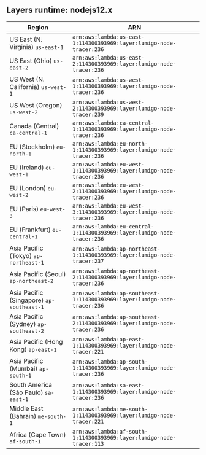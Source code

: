 Layers runtime: nodejs12.x
----
| Region | ARN |
| --- | --- |
|US East (N. Virginia)  `us-east-1`|`arn:aws:lambda:us-east-1:114300393969:layer:lumigo-node-tracer:236`|
|US East (Ohio)  `us-east-2`|`arn:aws:lambda:us-east-2:114300393969:layer:lumigo-node-tracer:236`|
|US West (N. California)  `us-west-1`|`arn:aws:lambda:us-west-1:114300393969:layer:lumigo-node-tracer:236`|
|US West (Oregon)  `us-west-2`|`arn:aws:lambda:us-west-2:114300393969:layer:lumigo-node-tracer:239`|
|Canada (Central)  `ca-central-1`|`arn:aws:lambda:ca-central-1:114300393969:layer:lumigo-node-tracer:236`|
|EU (Stockholm)  `eu-north-1`|`arn:aws:lambda:eu-north-1:114300393969:layer:lumigo-node-tracer:236`|
|EU (Ireland)  `eu-west-1`|`arn:aws:lambda:eu-west-1:114300393969:layer:lumigo-node-tracer:236`|
|EU (London)  `eu-west-2`|`arn:aws:lambda:eu-west-2:114300393969:layer:lumigo-node-tracer:236`|
|EU (Paris)  `eu-west-3`|`arn:aws:lambda:eu-west-3:114300393969:layer:lumigo-node-tracer:236`|
|EU (Frankfurt)  `eu-central-1`|`arn:aws:lambda:eu-central-1:114300393969:layer:lumigo-node-tracer:236`|
|Asia Pacific (Tokyo)  `ap-northeast-1`|`arn:aws:lambda:ap-northeast-1:114300393969:layer:lumigo-node-tracer:237`|
|Asia Pacific (Seoul)  `ap-northeast-2`|`arn:aws:lambda:ap-northeast-2:114300393969:layer:lumigo-node-tracer:236`|
|Asia Pacific (Singapore)  `ap-southeast-1`|`arn:aws:lambda:ap-southeast-1:114300393969:layer:lumigo-node-tracer:236`|
|Asia Pacific (Sydney)  `ap-southeast-2`|`arn:aws:lambda:ap-southeast-2:114300393969:layer:lumigo-node-tracer:236`|
|Asia Pacific (Hong Kong)  `ap-east-1`|`arn:aws:lambda:ap-east-1:114300393969:layer:lumigo-node-tracer:221`|
|Asia Pacific (Mumbai)  `ap-south-1`|`arn:aws:lambda:ap-south-1:114300393969:layer:lumigo-node-tracer:236`|
|South America (São Paulo)  `sa-east-1`|`arn:aws:lambda:sa-east-1:114300393969:layer:lumigo-node-tracer:236`|
|Middle East (Bahrain)  `me-south-1`|`arn:aws:lambda:me-south-1:114300393969:layer:lumigo-node-tracer:221`|
|Africa (Cape Town)  `af-south-1`|`arn:aws:lambda:af-south-1:114300393969:layer:lumigo-node-tracer:113`|
